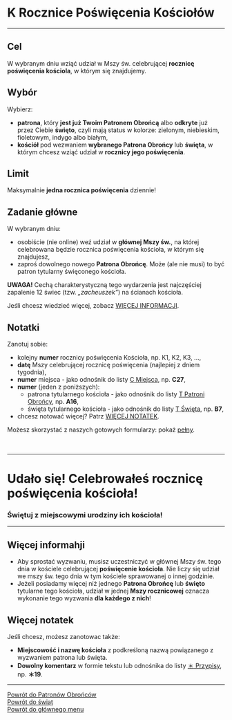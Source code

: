 # <span class="status status-list"><span class="status status-list">K</span> Rocznice Poświęcenia Kościołów</span>
---
## Cel
W <span class="selected-day-info">wybranym dniu</span> wziąć udział w Mszy św. celebrującej **rocznicę poświęcenia kościola**, w którym się znajdujemy.
## Wybór
Wybierz:
- **patrona**, który **jest już Twoim Patronem Obrońcą** albo **odkryte** już przez Ciebie **święto**, czyli mają status w kolorze: <span class="status status-green">zielonym</span>, <span class="status status-blue">niebieskim</span>, <span class="status status-violet">fioletowym</span>, <span class="status status-indigo">indygo</span> albo <span class="status status-white">białym</span>,
- **kościół** pod wezwaniem **wybranego Patrona Obrońcy** lub **święta**, w którym chcesz wziąć udział w **rocznicy jego poświęcenia**.
## Limit
  Maksymalnie **jedna rocznica poświęcenia** dziennie!
## Zadanie główne
W <span class="selected-day-info">wybranym dniu</span>:
- osobiście (nie online) weź udział w **głównej Mszy św.**, na której celebrowana będzie rocznica poświęcenia kościoła, w którym się znajdujesz,
- zaproś dowolnego nowego **Patrona Obrońcę**. Może (ale nie musi) to być patron tytularny święconego kościoła.

**UWAGA!** Cechą charakterystyczną tego wydarzenia jest najczęściej zapalenie 12 świec (tzw. _„zacheuszek”_) na ścianach kościoła.

Jeśli chcesz wiedzieć więcej, zobacz [WIĘCEJ INFORMACJI](#rocznice-poswiecenia-kosciolow-wiecej-informacji).
## Notatki
Zanotuj sobie:
- kolejny **numer** rocznicy poświęcenia Kościoła, np. K1, K2, K3, ...,
- **datę** Mszy celebrującej rocznicę poświęcenia (najlepiej z dniem tygodnia),
- **numer** miejsca - jako odnośnik do listy [<span class="status status-list"><span class="status status-list">C</span> Miejsca</span>](miejsca.md), np. **C27**,
- **numer** (jeden z poniższych):
    - patrona tytularnego kościoła - jako odnośnik do listy [<span class="status status-list"><span class="status status-blue">T</span> Patroni Obrońcy</span>](patroni_obroncy.md), np. **A16**,
    - święta tytularnego kościoła - jako odnośnik do listy [<span class="status status-list"><span class="status status-white">T</span> Święta</span>](swieta.md), np. **B7**,
- chcesz notować więcej? Patrz [WIĘCEJ NOTATEK](#rocznice-poswiecenia-kosciolow-wiecej-notatek).

Możesz skorzystać z naszych gotowych formularzy: pokaż [pełny](../../pl/pdf/lista_v1_k_rocznice_poswiecenia_kosciolow.pdf).
<br />
<br />
<br />

---
# Udało się! Celebrowałeś rocznicę poświęcenia kościoła!
### Świętuj z miejscowymi urodziny ich kościoła!
---

## <span id="rocznice-poswiecenia-kosciolow-wiecej-informacji">Więcej informahji</span>
- Aby sprostać wyzwaniu, musisz uczestniczyć w głównej Mszy św. tego dnia w kościele celebrującej **poświęcenie kościoła**. Nie liczy się udział we mszy św. tego dnia w tym kościele sprawowanej o innej godzinie.
- Jeżeli posiadamy więcej niż jednego **Patrona Obrońcę** lub **święto** tytularne tego kościoła, udział w jednej **Mszy rocznicowej** oznacza wykonanie tego wyzwania **dla każdego z nich**!
## <span id="rocznice-poswiecenia-kosciolow-wiecej-notatek">Więcej notatek</span>
Jeśli chcesz, możesz zanotowac także:
- **Miejscowość i nazwę kościoła** z podkreśloną nazwą powiązanego z wyzwaniem patrona lub święta.
- **Dowolny komentarz** w formie tekstu lub odnośnika do listy [<span class="status status-list"><span class="status status-list">＊</span> Przypisy</span>](przypisy.md), np. **＊19**.

---
[Powrót do Patronów Obrońców](patroni_obroncy.md)  
[Powrót do świąt](swieta.md)  
[Powrót do głównego menu](index.md)
